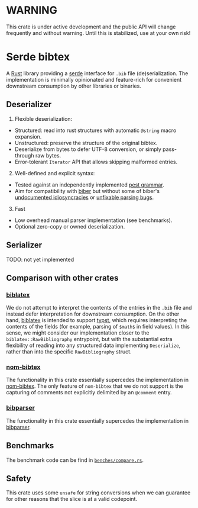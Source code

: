 # WARNING
This crate is under active development and the public API will change frequently and without warning.
Until this is stabilized, use at your own risk!

# Serde bibtex
A [Rust](https://www.rust-lang.org/) library providing a [serde](https://serde.rs/) interface for `.bib` file (de)serialization.
The implementation is minimally opinionated and feature-rich for convenient downstream consumption by other libraries or binaries.

## Deserializer

1. Flexible deserialization:
  - Structured: read into rust structures with automatic `@string` macro expansion.
  - Unstructured: preserve the structure of the original bibtex.
  - Deserialize from bytes to defer UTF-8 conversion, or simply pass-through raw bytes.
  - Error-tolerant `Iterator` API that allows skipping malformed entries.
2. Well-defined and explicit syntax:
  - Tested against an independently implemented [pest grammar](/src/syntax/bibtex.pest).
  - Aim for compatibility with [biber](https://github.com/plk/biber) but without some of biber's [undocumented idiosyncracies](https://docs.rs/serde_bibtex/latest/serde_bibtex/syntax/index.html#differences-from-biber) or [unfixable parsing bugs](https://github.com/plk/biber/issues/456).
3. Fast
  - Low overhead manual parser implementation (see benchmarks).
  - Optional zero-copy or owned deserialization.


## Serializer
TODO: not yet implemented


## Comparison with other crates
### [biblatex](https://github.com/typst/biblatex)
We do not attempt to interpret the contents of the entries in the `.bib` file and instead defer interpretation for downstream consumption.
On the other hand, [biblatex](https://github.com/typst/biblatex) is intended to support [typst](https://github.com/typst/typst), which requires interpreting the contents of the fields (for example, parsing of `$math$` in field values).
In this sense, we might consider our implementation closer to the `biblatex::RawBibliography` entrypoint, but with the substantial extra flexibility of reading into any structured data implementing `Deserialize`, rather than into the specific `RawBibliography` struct.

### [nom-bibtex](https://github.com/charlesvdv/nom-bibtex)
The functionality in this crate essentially supercedes the implementation in [nom-bibtex](https://github.com/charlesvdv/nom-bibtex).
The only feature of `nom-bibtex` that we do not support is the capturing of comments not explicitly delimited by an `@comment` entry.

### [bibparser](https://github.com/typho/bibparser)
The functionality in this crate essentially supercedes the implementation in [bibparser](https://github.com/typho/bibparser).

## Benchmarks
The benchmark code can be find in [`benches/compare.rs`](/benches/compare.rs).

## Safety
This crate uses some `unsafe` for string conversions when we can guarantee for other reasons that the slice is at a valid codepoint.
